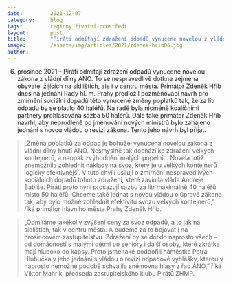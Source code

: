 ```yaml
---
date:         2021-12-07
category:     blog
tags:         regiony životní-prostředí
layout:       post
title:        "Piráti odmítají zdražení odpadů vynucené novelou z vládní dílny ANO. Po nové vládě budou požadovat revizi zákona"
image:        /assets/img/articles/2021/zdenek-hrib06.jpg
author:       
---
```



6. prosince 2021 - Piráti odmítají zdražení odpadů vynucené novelou zákona z vládní dílny ANO. To se nespravedlivě dotkne zejména obyvatel žijících na sídlištích, ale i v centru města. Primátor Zdeněk Hřib dnes na jednání Rady hl. m. Prahy předložil pozměňovací návrh pro zmírnění sociální dopadů této vynucené změny poplatků tak, že za litr odpadu by se platilo 40 haléřů. Na radě byla nicméně koaličními partnery prohlasována sazba 50 haléřů. Dále také primátor Zdeněk Hřib navrhl, aby neprodleně po jmenování nových ministrů bylo zahájeno jednání s novou vládou o revizi zákona. Tento jeho návrh byl přijat. 

> „Změna poplatků za odpad je bohužel vynucena novelou zákona z vládní dílny hnutí ANO. Nesmyslně tak dochází ke zdražení velkých kontejnerů, a naopak zvýhodnění malých popelnic. Novela totiž znemožnila zohlednit náklady na svoz, který je u velkých kontejnerů logicky efektivnější. V tuto chvíli usiluji o zmírnění nespravedlivých sociálních dopadů tohoto zdražení, které zavinila vláda Andreje Babiše. Piráti proto nyní prosazují sazbu za litr maximálně 40 haléřů místo 50 haléřů. Chceme také jednat s novou vládou o úpravě zákona tak, aby bylo možné zohlednit efektivitu svozu velkých kontejnerů,” říká primátor hlavního města Prahy Zdeněk Hřib. 

> „Odmítáme jakékoliv zvýšení ceny za svoz odpadů, a to jak na sídlištích, tak v centru města. A budeme za to bojovat i na prosincovém zastupitelstvu. Zdražení by se dotklo naprosto všech – od domácností s malými dětmi po seniory i další osoby, které zkrátka mají hluboko do kapsy. Proto jsme také podpořili náměstka Petra Hlubučka v jeho jednání s vládou o revizi odpadové vyhlášky, kterou v naprosto nemožné podobě schválila sněmovna hlasy z řad ANO,” říká Viktor Mahrik, předseda zastupitelského klubu Pirátů ZHMP. 
